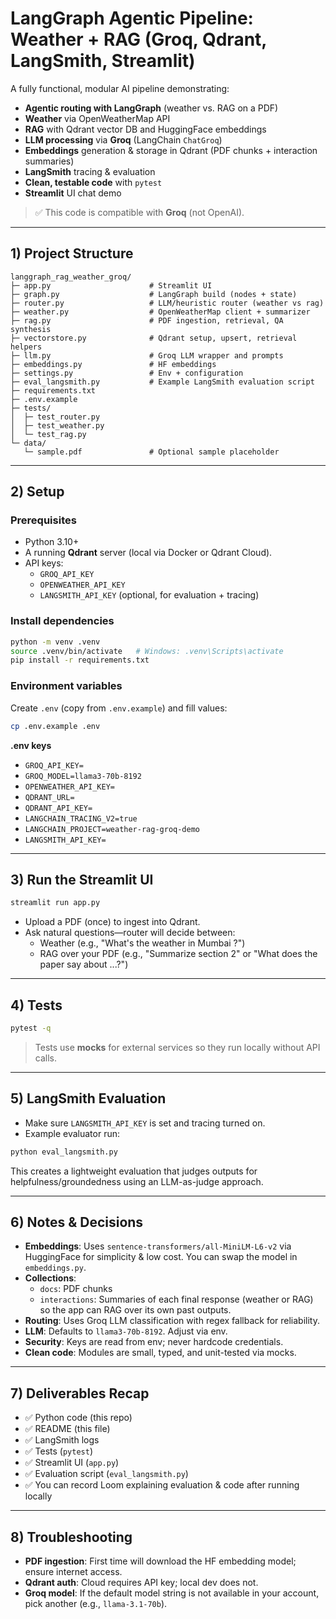 # LangGraph Agentic Pipeline: Weather + RAG (Groq, Qdrant, LangSmith, Streamlit)

A fully functional, modular AI pipeline demonstrating:

- **Agentic routing with LangGraph** (weather vs. RAG on a PDF)
- **Weather** via OpenWeatherMap API
- **RAG** with Qdrant vector DB and HuggingFace embeddings
- **LLM processing** via **Groq** (LangChain `ChatGroq`)
- **Embeddings** generation & storage in Qdrant (PDF chunks + interaction summaries)
- **LangSmith** tracing & evaluation
- **Clean, testable code** with `pytest`
- **Streamlit** UI chat demo

> ✅ This code is compatible with **Groq** (not OpenAI).

---

## 1) Project Structure

```
langgraph_rag_weather_groq/
├─ app.py                      # Streamlit UI
├─ graph.py                    # LangGraph build (nodes + state)
├─ router.py                   # LLM/heuristic router (weather vs rag)
├─ weather.py                  # OpenWeatherMap client + summarizer
├─ rag.py                      # PDF ingestion, retrieval, QA synthesis
├─ vectorstore.py              # Qdrant setup, upsert, retrieval helpers
├─ llm.py                      # Groq LLM wrapper and prompts
├─ embeddings.py               # HF embeddings
├─ settings.py                 # Env + configuration
├─ eval_langsmith.py           # Example LangSmith evaluation script
├─ requirements.txt
├─ .env.example
├─ tests/
│  ├─ test_router.py
│  ├─ test_weather.py
│  └─ test_rag.py
└─ data/
   └─ sample.pdf               # Optional sample placeholder
```

---

## 2) Setup

### Prerequisites

- Python 3.10+
- A running **Qdrant** server (local via Docker or Qdrant Cloud).
- API keys:
  - `GROQ_API_KEY`
  - `OPENWEATHER_API_KEY`
  - `LANGSMITH_API_KEY` (optional, for evaluation + tracing)

### Install dependencies

```bash
python -m venv .venv
source .venv/bin/activate   # Windows: .venv\Scripts\activate
pip install -r requirements.txt
```

### Environment variables

Create `.env` (copy from `.env.example`) and fill values:

```bash
cp .env.example .env
```

**.env keys**

- `GROQ_API_KEY=`
- `GROQ_MODEL=llama3-70b-8192`
- `OPENWEATHER_API_KEY=`
- `QDRANT_URL=`
- `QDRANT_API_KEY=`
- `LANGCHAIN_TRACING_V2=true`
- `LANGCHAIN_PROJECT=weather-rag-groq-demo`
- `LANGSMITH_API_KEY=`

---

## 3) Run the Streamlit UI

```bash
streamlit run app.py
```

- Upload a PDF (once) to ingest into Qdrant.
- Ask natural questions—router will decide between:
  - Weather (e.g., "What's the weather in Mumbai ?")
  - RAG over your PDF (e.g., "Summarize section 2" or "What does the paper say about ...?")

---

## 4) Tests

```bash
pytest -q
```

> Tests use **mocks** for external services so they run locally without API calls.

---

## 5) LangSmith Evaluation

- Make sure `LANGSMITH_API_KEY` is set and tracing turned on.
- Example evaluator run:

```bash
python eval_langsmith.py
```

This creates a lightweight evaluation that judges outputs for helpfulness/groundedness using an LLM-as-judge approach.

---

## 6) Notes & Decisions

- **Embeddings**: Uses `sentence-transformers/all-MiniLM-L6-v2` via HuggingFace for simplicity & low cost. You can swap the model in `embeddings.py`.
- **Collections**:
  - `docs`: PDF chunks
  - `interactions`: Summaries of each final response (weather or RAG) so the app can RAG over its own past outputs.
- **Routing**: Uses Groq LLM classification with regex fallback for reliability.
- **LLM**: Defaults to `llama3-70b-8192`. Adjust via env.
- **Security**: Keys are read from env; never hardcode credentials.
- **Clean code**: Modules are small, typed, and unit-tested via mocks.

---

## 7) Deliverables Recap

- ✅ Python code (this repo)
- ✅ README (this file)
- ✅ LangSmith logs 
- ✅ Tests (`pytest`)
- ✅ Streamlit UI (`app.py`)
- ✅ Evaluation script (`eval_langsmith.py`)
- ✅ You can record Loom explaining evaluation & code after running locally

---

## 8) Troubleshooting

- **PDF ingestion**: First time will download the HF embedding model; ensure internet access.
- **Qdrant auth**: Cloud requires API key; local dev does not.
- **Groq model**: If the default model string is not available in your account, pick another (e.g., `llama-3.1-70b`).
